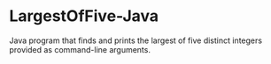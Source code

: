 # LargestOfFive-Java
Java program that finds and prints the largest of five distinct integers provided as command-line arguments.
